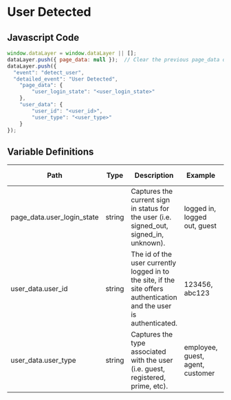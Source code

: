 # User Detected

### 

## Javascript Code
```js
window.dataLayer = window.dataLayer || [];
dataLayer.push({ page_data: null });  // Clear the previous page_data object.
dataLayer.push({
  "event": "detect_user",
  "detailed_event": "User Detected",
    "page_data": {
        "user_login_state": "<user_login_state>"
    },
    "user_data": {
        "user_id": "<user_id>",
        "user_type": "<user_type>"
    }
});
```

## Variable Definitions

|Path|Type|Description|Example|Pattern|Min Length|Max Length|Minimum|Maximum|Multiple Of|
| --- | --- | --- | --- | --- | --- | --- | --- | --- | --- |
|page_data.user_login_state|string|Captures the current sign in status for the user \(i.e. signed\_out, signed\_in, unknown\).|logged in, logged out, guest|||||||
|user_data.user_id|string|The id of the user currently logged in to the site, if the site offers authentication and the user is authenticated.|123456, abc123|||||||
|user_data.user_type|string|Captures the type associated with the user \(i.e. guest, registered, prime, etc\).|employee, guest, agent, customer|||||||




